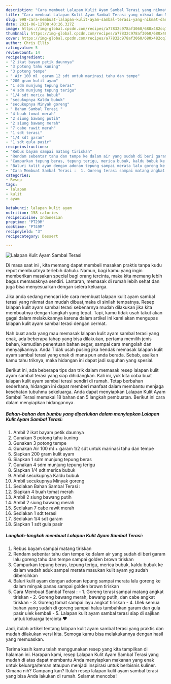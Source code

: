 ```yaml
---
description: "Cara membuat Lalapan Kulit Ayam Sambal Terasi yang nikmat dan Mudah Dibuat"
title: "Cara membuat Lalapan Kulit Ayam Sambal Terasi yang nikmat dan Mudah Dibuat"
slug: 998-cara-membuat-lalapan-kulit-ayam-sambal-terasi-yang-nikmat-dan-mudah-dibuat
date: 2021-06-12T08:40:26.327Z
image: https://img-global.cpcdn.com/recipes/a77832c978af3060/680x482cq70/lalapan-kulit-ayam-sambal-terasi-foto-resep-utama.jpg
thumbnail: https://img-global.cpcdn.com/recipes/a77832c978af3060/680x482cq70/lalapan-kulit-ayam-sambal-terasi-foto-resep-utama.jpg
cover: https://img-global.cpcdn.com/recipes/a77832c978af3060/680x482cq70/lalapan-kulit-ayam-sambal-terasi-foto-resep-utama.jpg
author: Chris Ellis
ratingvalue: 5
reviewcount: 14
recipeingredient:
- "2 ikat bayam petik daunnya"
- "3 potong tahu kuning"
- "3 potong tempe"
- " Air 100 ml  garam 12 sdt untuk marinasi tahu dan tempe"
- "200 gram kulit ayam"
- "1 sdm munjung tepung beras"
- "4 sdm munjung tepung terigu"
- "1/4 sdt merica bubuk"
- "secukupnya Kaldu bubuk"
- "secukupnya Minyak goreng"
- " Bahan Sambal Terasi "
- "4 buah tomat merah"
- "2 siung bawang putih"
- "2 siung bawang merah"
- "7 cabe rawit merah"
- "1 sdt terasi"
- "1/4 sdt garam"
- "1 sdt gula pasir"
recipeinstructions:
- "Rebus bayam sampai matang tiriskan"
- "Rendam sebentar tahu dan tempe ke dalam air yang sudah di beri garam lalu goreng tahu dan tempe sampai golden brown tiriskan"
- "Campurkan tepung beras, tepung terigu, merica bubuk, kaldu bubuk ke dalam wadah aduk sampai merata masukan kulit ayam yg sudah dibersihkan"
- "Baluri kulit ayam dengan adonan tepung sampai merata lalu goreng ke dalam minyak panas sampai golden brown tiriskan"
- "Cara Membuat Sambal Terasi :  1. Goreng terasi sampai matang angkat tiriskan 2. Goreng bawang merah, bawang putih, dan cabe angkat tiriskan 3. Goreng tomat sampai layu angkat tiriskan 4. Ulek semua bahan yang sudah di goreng sampai halus tambahkan garam dan gula pasir ulek kembali 5. Lalapan kulit ayam sambal terasi siap di sajikan untuk keluarga tercinta ❤"
categories:
- Resep
tags:
- lalapan
- kulit
- ayam

katakunci: lalapan kulit ayam 
nutrition: 158 calories
recipecuisine: Indonesian
preptime: "PT29M"
cooktime: "PT49M"
recipeyield: "3"
recipecategory: Dessert

---
```



![Lalapan Kulit Ayam Sambal Terasi](https://img-global.cpcdn.com/recipes/a77832c978af3060/680x482cq70/lalapan-kulit-ayam-sambal-terasi-foto-resep-utama.jpg)

Di masa  saat ini , kita memang dapat membeli masakan praktis tanpa kudu repot membuatnya terlebih dahulu. Namun, bagi kamu yang ingin memberikan masakan special bagi orang tercinta, maka kita memang lebih bagus memasaknya sendiri. Lantaran, memasak di rumah lebih sehat dan juga bisa menyesuaikan dengan selera keluarga.

Jika anda sedang mencari ide cara membuat lalapan kulit ayam sambal terasi yang nikmat dan mudah dibuat,maka di sinilah tempatnya. Resep lalapan kulit ayam sambal terasi  sebenarnya mudah dilakukan jika kita membuatnya dengan langkah yang tepat. Tapi, kamu tidak usah takut akan gagal dalam melakukannya 
karena dalam artikel ini kami akan mengupas lalapan kulit ayam sambal terasi dengan cermat.  



Nah buat anda yang mau memasak lalapan kulit ayam sambal terasi yang enak, ada beberapa tahap yang bisa dilakukan, pertama memilih jenis bahan, kemudian penentuan bahan segar, sampai cara mengolah dan menyajikannya. Anda Tidak usah pusing jika hendak memasak lalapan kulit ayam sambal terasi yang enak di mana pun anda berada. Sebab, asalkan kamu  tahu triknya, maka hidangan ini dapat jadi suguhan yang spesial.

Berikut ini, ada beberapa tips dan trik dalam memasak resep lalapan kulit ayam sambal terasi yang siap dihidangkan. Kali ini, yuk kita coba buat lalapan kulit ayam sambal terasi sendiri di rumah. Tetap berbahan sederhana, hidangan ini dapat memberi manfaat dalam membantu menjaga kesehatan tubuhmu sekeluarga. Anda dapat menyiapkan Lalapan Kulit Ayam Sambal Terasi memakai 18 bahan dan 5 langkah pembuatan. Berikut ini cara dalam menyiapkan hidangannya.

<!--inarticleads1-->

##### Bahan-bahan dan bumbu yang diperlukan dalam menyiapkan Lalapan Kulit Ayam Sambal Terasi:

1. Ambil 2 ikat bayam petik daunnya
1. Gunakan 3 potong tahu kuning
1. Gunakan 3 potong tempe
1. Gunakan  Air 100 ml + garam 1/2 sdt untuk marinasi tahu dan tempe
1. Siapkan 200 gram kulit ayam
1. Siapkan 1 sdm munjung tepung beras
1. Gunakan 4 sdm munjung tepung terigu
1. Siapkan 1/4 sdt merica bubuk
1. Ambil secukupnya Kaldu bubuk
1. Ambil secukupnya Minyak goreng
1. Sediakan  Bahan Sambal Terasi :
1. Siapkan 4 buah tomat merah
1. Ambil 2 siung bawang putih
1. Ambil 2 siung bawang merah
1. Sediakan 7 cabe rawit merah
1. Sediakan 1 sdt terasi
1. Sediakan 1/4 sdt garam
1. Siapkan 1 sdt gula pasir




<!--inarticleads2-->

##### Langkah-langkah membuat Lalapan Kulit Ayam Sambal Terasi:

1. Rebus bayam sampai matang tiriskan
1. Rendam sebentar tahu dan tempe ke dalam air yang sudah di beri garam lalu goreng tahu dan tempe sampai golden brown tiriskan
1. Campurkan tepung beras, tepung terigu, merica bubuk, kaldu bubuk ke dalam wadah aduk sampai merata masukan kulit ayam yg sudah dibersihkan
1. Baluri kulit ayam dengan adonan tepung sampai merata lalu goreng ke dalam minyak panas sampai golden brown tiriskan
1. Cara Membuat Sambal Terasi :  - 1. Goreng terasi sampai matang angkat tiriskan - 2. Goreng bawang merah, bawang putih, dan cabe angkat tiriskan - 3. Goreng tomat sampai layu angkat tiriskan - 4. Ulek semua bahan yang sudah di goreng sampai halus tambahkan garam dan gula pasir ulek kembali - 5. Lalapan kulit ayam sambal terasi siap di sajikan untuk keluarga tercinta ❤




Jadi, itulah artikel tentang  lalapan kulit ayam sambal terasi  yang praktis dan mudah dilakukan versi kita. Semoga kamu bisa melakukannya dengan hasil yang memuaskan. 

Terima kasih kamu telah menggunakan resep yang kita tampilkan di halaman ini. Harapan kami, resep  Lalapan Kulit Ayam Sambal Terasi yang mudah di atas dapat membantu Anda menyiapkan makanan yang enak untuk keluarga/teman ataupun menjadi inspirasi untuk berbisnis kuliner. Gimana nih? Gampang kan? Itulah resep lalapan kulit ayam sambal terasi yang bisa Anda lakukan di rumah. Selamat mencoba!

